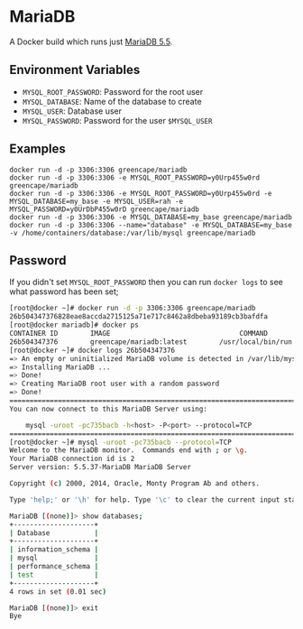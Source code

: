 # MariaDB

A Docker build which runs just [MariaDB 5.5](https://mariadb.org/).

## Environment Variables

  - `MYSQL_ROOT_PASSWORD`: Password for the root user
  - `MYSQL_DATABASE`: Name of the database to create
  - `MYSQL_USER`: Database user 
  - `MYSQL_PASSWORD`: Password for the user `$MYSQL_USER`

## Examples

    docker run -d -p 3306:3306 greencape/mariadb
    docker run -d -p 3306:3306 -e MYSQL_ROOT_PASSWORD=y0Urp455w0rd greencape/mariadb
    docker run -d -p 3306:3306 -e MYSQL_ROOT_PASSWORD=y0Urp455w0rd -e MYSQL_DATABASE=my_base -e MYSQL_USER=rah -e MYSQL_PASSWORD=y0UrDbP455w0rD greencape/mariadb
    docker run -d -p 3306:3306 -e MYSQL_DATABASE=my_base greencape/mariadb
    docker run -d -p 3306:3306 --name="database" -e MYSQL_DATABASE=my_base -v /home/containers/database:/var/lib/mysql greencape/mariadb

## Password

If you didn't set `MYSQL_ROOT_PASSWORD` then you can run `docker logs` to see what password has been set;

``` bash
[root@docker ~]# docker run -d -p 3306:3306 greencape/mariadb
26b504347376828eae8accda2715125a71e717c8462a8dbeba93189cb3bafdfa
[root@docker mariadb]# docker ps
CONTAINER ID        IMAGE                                COMMAND              CREATED             STATUS              PORTS                    NAMES
26b504347376        greencape/mariadb:latest        /usr/local/bin/run   4 seconds ago       Up 3 seconds        0.0.0.0:3306->3306/tcp   mydbserver     
[root@docker ~]# docker logs 26b504347376
=> An empty or uninitialized MariaDB volume is detected in /var/lib/mysql
=> Installing MariaDB ...
=> Done!
=> Creating MariaDB root user with a random password
=> Done!
========================================================================
You can now connect to this MariaDB Server using:

    mysql -uroot -pc735bacb -h<host> -P<port> --protocol=TCP
========================================================================
[root@docker ~]# mysql -uroot -pc735bacb --protocol=TCP
Welcome to the MariaDB monitor.  Commands end with ; or \g.
Your MariaDB connection id is 2
Server version: 5.5.37-MariaDB MariaDB Server

Copyright (c) 2000, 2014, Oracle, Monty Program Ab and others.

Type 'help;' or '\h' for help. Type '\c' to clear the current input statement.

MariaDB [(none)]> show databases;
+--------------------+
| Database           |
+--------------------+
| information_schema |
| mysql              |
| performance_schema |
| test               |
+--------------------+
4 rows in set (0.01 sec)

MariaDB [(none)]> exit
Bye
```



